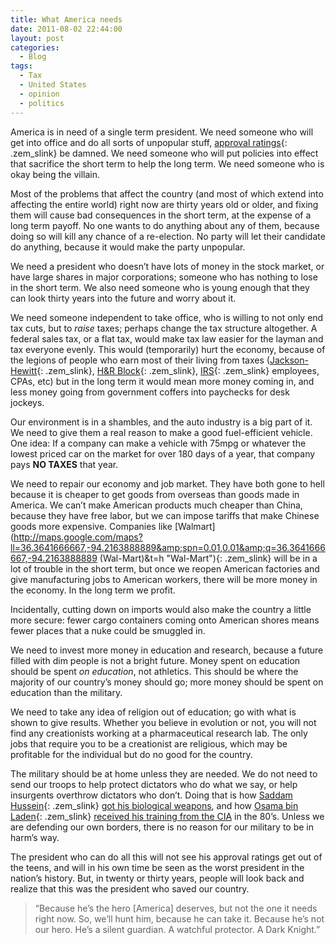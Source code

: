 ```yaml
---
title: What America needs
date: 2011-08-02 22:44:00
layout: post
categories:
  - Blog
tags:
  - Tax
  - United States
  - opinion
  - politics
---
```


America is in need of a single term president. We need someone who will get into office and do all sorts of unpopular stuff, [approval ratings](http://en.wikipedia.org/wiki/United_States_presidential_approval_rating "United States presidential approval rating"){: .zem_slink} be damned. We need someone who will put policies into effect that sacrifice the short term to help the long term. We need someone who is okay being the villain.<!--more-->

Most of the problems that affect the country (and most of which extend into affecting the entire world) right now are thirty years old or older, and fixing them will cause bad consequences in the short term, at the expense of a long term payoff. No one wants to do anything about any of them, because doing so will kill any chance of a re-election. No party will let their candidate do anything, because it would make the party unpopular.

We need a president who doesn’t have lots of money in the stock market, or have large shares in major corporations; someone who has nothing to lose in the short term. We also need someone who is young enough that they can look thirty years into the future and worry about it.

We need someone independent to take office, who is willing to not only end tax cuts, but to *raise* taxes; perhaps change the tax structure altogether. A federal sales tax, or a flat tax, would make tax law easier for the layman and tax everyone evenly. This would (temporarily) hurt the economy, because of the legions of people who earn most of their living from taxes ([Jackson-Hewitt](http://www.jacksonhewitt.com "Jackson Hewitt"){: .zem_slink}, [H&R Block](http://www.hrblock.com/ "H&amp;R Block"){: .zem_slink}, [IRS](http://en.wikipedia.org/wiki/Internal_Revenue_Service "Internal Revenue Service"){: .zem_slink} employees, CPAs, etc) but in the long term it would mean more money coming in, and less money going from government coffers into paychecks for desk jockeys.

Our environment is in a shambles, and the auto industry is a big part of it. We need to give them a real reason to make a good fuel-efficient vehicle. One idea: If a company can make a vehicle with 75mpg or whatever the lowest priced car on the market for over 180 days of a year, that company pays **NO TAXES** that year.

We need to repair our economy and job market. They have both gone to hell because it is cheaper to get goods from overseas than goods made in America. We can’t make American products much cheaper than China, because they have free labor, but we can impose tariffs that make Chinese goods more expensive. Companies like [Walmart](http://maps.google.com/maps?ll=36.3641666667,-94.2163888889&amp;spn=0.01,0.01&amp;q=36.3641666667,-94.2163888889 (Wal-Mart)&amp;t=h "Wal-Mart"){: .zem_slink} will be in a lot of trouble in the short term, but once we reopen American factories and give manufacturing jobs to American workers, there will be more money in the economy. In the long term we profit.

Incidentally, cutting down on imports would also make the country a little more secure: fewer cargo containers coming onto American shores means fewer places that a nuke could be smuggled in.

We need to invest more money in education and research, because a future filled with dim people is not a bright future. Money spent on education should be spent *on education*, not athletics. This should be where the majority of our country’s money should go; more money should be spent on education than the military.

We need to take any idea of religion out of education; go with what is shown to give results. Whether you believe in evolution or not, you will not find any creationists working at a pharmaceutical research lab. The only jobs that require you to be a creationist are religious, which may be profitable for the individual but do no good for the country.

The military should be at home unless they are needed. We do not need to send our troops to help protect dictators who do what we say, or help insurgents overthrow dictators who don’t. Doing that is how [Saddam Hussein](http://en.wikipedia.org/wiki/Saddam_Hussein "Saddam Hussein"){: .zem_slink} [got his biological weapons](http://en.wikipedia.org/wiki/Iraq_and_weapons_of_mass_destruction#Western_help_with_Iraq.27s_WMD_program), and how [Osama bin Laden](http://en.wikipedia.org/wiki/Osama_bin_Laden "Osama bin Laden"){: .zem_slink} [received his training from the CIA](http://en.wikipedia.org/wiki/Operation_Cyclone) in the 80’s. Unless we are defending our own borders, there is no reason for our military to be in harm’s way.

The president who can do all this will not see his approval ratings get out of the teens, and will in his own time be seen as the worst president in the nation’s history. But, in twenty or thirty years, people will look back and realize that this was the president who saved our country.

> “Because he’s the hero [America] deserves, but not the one it needs right now. So, we’ll hunt him, because he can take it. Because he’s not our hero. He’s a silent guardian. A watchful protector. A Dark Knight.”